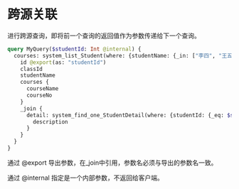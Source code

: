 # 跨源关联

进行跨源查询，即将前一个查询的返回值作为参数传递给下一个查询。

```graphql
query MyQuery($studentId: Int @internal) {
  courses: system_list_Student(where: {studentName: {_in: ["李四", "王五"]}}) {
    id @export(as: "studentId")
    classId
    studentName
    courses {
      courseName
      courseNo
    }
    _join {
      detail: system_find_one_StudentDetail(where: {studentId: {_eq: $studentId}}) {
        description
      }
    }
  }
}
```

通过 @export 导出参数，在_join中引用，参数名必须与导出的参数名一致。

通过 @internal 指定是一个内部参数，不返回给客户端。
